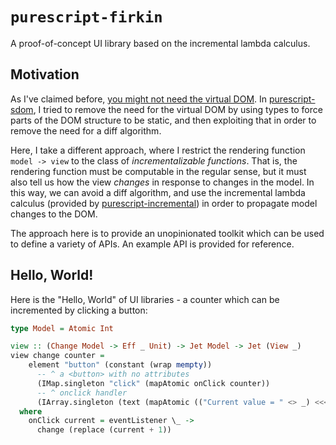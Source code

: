 # `purescript-firkin`

A proof-of-concept UI library based on the incremental lambda calculus.

## Motivation

As I've claimed before, [you might not need the virtual DOM](http://blog.functorial.com/posts/2018-03-12-You-Might-Not-Need-The-Virtual-DOM.html). In [purescript-sdom](https://github.com/paf31/purescript-sdom/), I tried to remove the need for the virtual DOM by using types to force parts of the DOM structure to be static, and then exploiting that in order to remove the need for a diff algorithm.

Here, I take a different approach, where I restrict the rendering function `model -> view` to the class of _incrementalizable functions_. That is, the rendering function must be computable in the regular sense, but it must also tell us how the view _changes_ in response to changes in the model. In this way, we can avoid a diff algorithm, and use the incremental lambda calculus (provided by [purescript-incremental](https://github.com/paf31/purescript-incremental/)) in order to propagate model changes to the DOM.

The approach here is to provide an unopinionated toolkit which can be used to define a variety of APIs. An example API is provided for reference.

## Hello, World!

Here is the "Hello, World" of UI libraries - a counter which can be incremented by clicking a button:

```purescript
type Model = Atomic Int

view :: (Change Model -> Eff _ Unit) -> Jet Model -> Jet (View _)
view change counter =
    element "button" (constant (wrap mempty))
      -- ^ a <button> with no attributes
      (IMap.singleton "click" (mapAtomic onClick counter))
      -- ^ onclick handler
      (IArray.singleton (text (mapAtomic (("Current value = " <> _) <<< show) counter)))
  where
    onClick current = eventListener \_ ->
      change (replace (current + 1))
```
